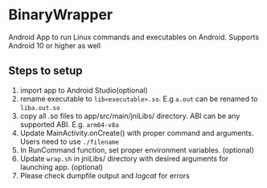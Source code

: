 # BinaryWrapper
Android App to run Linux commands and executables on Android. Supports Android 10 or higher as well

## Steps to setup

1. import app to Android Studio(optional)
2. rename executable to `lib<executable>.so`. E.g `a.out` can be renamed to `liba.out.so`
3. copy all .so files to app/src/main/jniLibs/<ABI> directory. ABI can be any supported ABI. E.g. `arm64-v8a`
4. Update MainActivity.onCreate() with proper command and arguments. Users need to use `./filename`
5. In RunCommand function, set proper environment variables. (optional)
6. Update `wrap.sh` in jniLibs/<ABI> directory with desired arguments for launching app. (optional)
7. Please check dumpfile output and *logcat* for errors 
